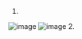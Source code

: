 1.
![image](https://user-images.githubusercontent.com/95243483/168817902-0ab95a7d-3d6b-4032-a14a-f886a5710aad.png)
![image](https://user-images.githubusercontent.com/95243483/168817962-03155f21-27f4-4462-80d7-c86f4d6461be.png)
2.
